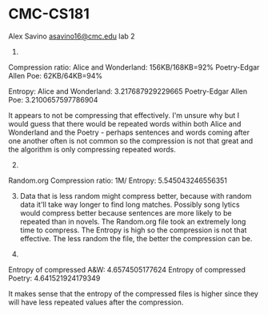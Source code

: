 # CMC-CS181
Alex Savino
asavino16@cmc.edu
lab 2

1) 
Compression ratio:
Alice and Wonderland: 156KB/168KB=92%
Poetry-Edgar Allen Poe: 62KB/64KB=94%

Entropy: 
Alice and Wonderland: 3.217687929229665
Poetry-Edgar Allen Poe: 3.2100657597786904

It appears to not be compressing that effectively. I'm unsure why but I would guess that there would be repeated words within both Alice and Wonderland and the Poetry - perhaps sentences and words coming after one another often is not common so the compression is not that great and the algorithm is only compressing repeated words.  


2) 
Random.org 
Compression ratio: 1M/
Entropy: 5.545043246556351

3) Data that is less random might compress better, because with random data it'll take way longer to find long matches. Possibly song lytics would compress better because sentences are more likely to be repeated than in novels. 
The Random.org file took an extremely long time to compress. The Entropy is high so the compression is not that effective. The less random the file, the better the compression can be. 

4) 
Entropy of compressed A&W: 4.6574505177624
Entropy of compressed Poetry: 4.641521924179349

It makes sense that the entropy of the compressed files is higher since they will have less repeated values after the compression. 